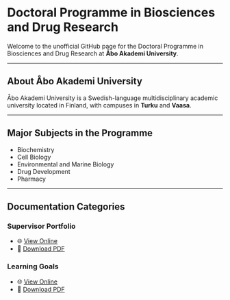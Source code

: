 # Doctoral Programme in Biosciences and Drug Research

Welcome to the unofficial GitHub page for the Doctoral Programme in Biosciences and Drug Research at **Åbo Akademi University**.

---

## About Åbo Akademi University

Åbo Akademi University is a Swedish-language multidisciplinary academic university located in Finland, with campuses in **Turku** and **Vaasa**.

---

## Major Subjects in the Programme

- Biochemistry  
- Cell Biology  
- Environmental and Marine Biology  
- Drug Development  
- Pharmacy

---

## Documentation Categories

### Supervisor Portfolio  
- 🌐 [View Online](https://aaugs-dp-biosciences-and-drug-research.github.io/supervisor-portfolio/)  
- 📄 [Download PDF](https://aaugs-dp-biosciences-and-drug-research.github.io/supervisor-portfolio/Supervisor_Portfolio.pdf)

### Learning Goals  
- 🌐 [View Online](https://aaugs-dp-biosciences-and-drug-research.github.io/LearningGoals/)  
- 📄 [Download PDF](https://aaugs-dp-biosciences-and-drug-research.github.io/LearningGoals//Document.pdf)
